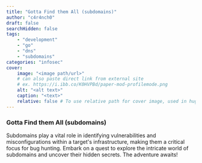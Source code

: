 ```yaml
---
title: "Gotta Find them All (subdomains)"
author: "c4r4nch0"
draft: false
searchHidden: false
tags: 
    - "development"
    - "go"
    - "dns"
    - "subdomains"
categories: "infosec"
cover:
    image: "<image path/url>"
    # can also paste direct link from external site
    # ex. https://i.ibb.co/K0HVPBd/paper-mod-profilemode.png
    alt: "<alt text>"
    caption: "<text>"
    relative: false # To use relative path for cover image, used in hugo Page-bundles    
---
```

 ### Gotta Find them All (subdomains)
Subdomains play a vital role in identifying vulnerabilities and misconfigurations within a target's infrastructure, making them a critical focus for bug hunting.
Embark on a quest to explore the intricate world of subdomains and uncover their hidden secrets.
The adventure awaits!

